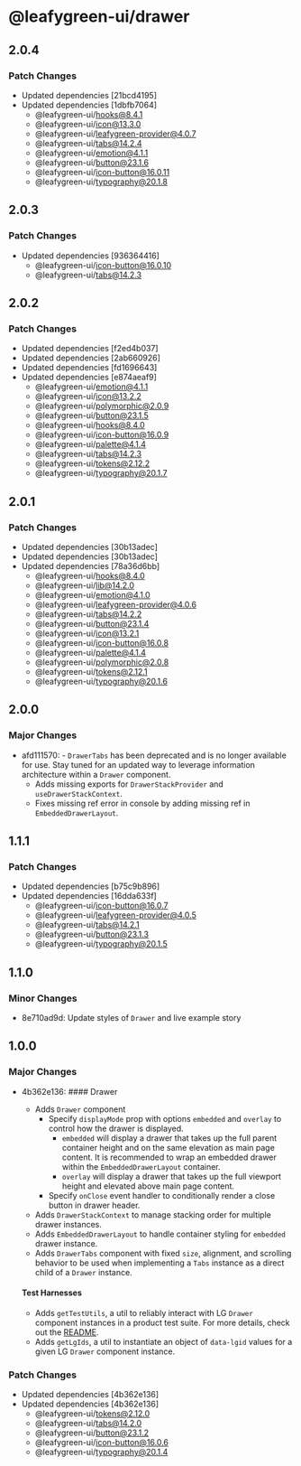 # @leafygreen-ui/drawer

## 2.0.4

### Patch Changes

- Updated dependencies [21bcd4195]
- Updated dependencies [1dbfb7064]
  - @leafygreen-ui/hooks@8.4.1
  - @leafygreen-ui/icon@13.3.0
  - @leafygreen-ui/leafygreen-provider@4.0.7
  - @leafygreen-ui/tabs@14.2.4
  - @leafygreen-ui/emotion@4.1.1
  - @leafygreen-ui/button@23.1.6
  - @leafygreen-ui/icon-button@16.0.11
  - @leafygreen-ui/typography@20.1.8

## 2.0.3

### Patch Changes

- Updated dependencies [936364416]
  - @leafygreen-ui/icon-button@16.0.10
  - @leafygreen-ui/tabs@14.2.3

## 2.0.2

### Patch Changes

- Updated dependencies [f2ed4b037]
- Updated dependencies [2ab660926]
- Updated dependencies [fd1696643]
- Updated dependencies [e874aeaf9]
  - @leafygreen-ui/emotion@4.1.1
  - @leafygreen-ui/icon@13.2.2
  - @leafygreen-ui/polymorphic@2.0.9
  - @leafygreen-ui/button@23.1.5
  - @leafygreen-ui/hooks@8.4.0
  - @leafygreen-ui/icon-button@16.0.9
  - @leafygreen-ui/palette@4.1.4
  - @leafygreen-ui/tabs@14.2.3
  - @leafygreen-ui/tokens@2.12.2
  - @leafygreen-ui/typography@20.1.7

## 2.0.1

### Patch Changes

- Updated dependencies [30b13adec]
- Updated dependencies [30b13adec]
- Updated dependencies [78a36d6bb]
  - @leafygreen-ui/hooks@8.4.0
  - @leafygreen-ui/lib@14.2.0
  - @leafygreen-ui/emotion@4.1.0
  - @leafygreen-ui/leafygreen-provider@4.0.6
  - @leafygreen-ui/tabs@14.2.2
  - @leafygreen-ui/button@23.1.4
  - @leafygreen-ui/icon@13.2.1
  - @leafygreen-ui/icon-button@16.0.8
  - @leafygreen-ui/palette@4.1.4
  - @leafygreen-ui/polymorphic@2.0.8
  - @leafygreen-ui/tokens@2.12.1
  - @leafygreen-ui/typography@20.1.6

## 2.0.0

### Major Changes

- afd111570: - `DrawerTabs` has been deprecated and is no longer available for use. Stay tuned for an updated way to leverage information architecture within a `Drawer` component.
  - Adds missing exports for `DrawerStackProvider` and `useDrawerStackContext`.
  - Fixes missing ref error in console by adding missing ref in `EmbeddedDrawerLayout`.

## 1.1.1

### Patch Changes

- Updated dependencies [b75c9b896]
- Updated dependencies [16dda633f]
  - @leafygreen-ui/icon-button@16.0.7
  - @leafygreen-ui/leafygreen-provider@4.0.5
  - @leafygreen-ui/tabs@14.2.1
  - @leafygreen-ui/button@23.1.3
  - @leafygreen-ui/typography@20.1.5

## 1.1.0

### Minor Changes

- 8e710ad9d: Update styles of `Drawer` and live example story

## 1.0.0

### Major Changes

- 4b362e136: #### Drawer

  - Adds `Drawer` component
    - Specify `displayMode` prop with options `embedded` and `overlay` to control how the drawer is displayed.
      - `embedded` will display a drawer that takes up the full parent container height and on the same elevation as main page content. It is recommended to wrap an embedded drawer within the `EmbeddedDrawerLayout` container.
      - `overlay` will display a drawer that takes up the full viewport height and elevated above main page content.
    - Specify `onClose` event handler to conditionally render a close button in drawer header.
  - Adds `DrawerStackContext` to manage stacking order for multiple drawer instances.
  - Adds `EmbeddedDrawerLayout` to handle container styling for `embedded` drawer instance.
  - Adds `DrawerTabs` component with fixed `size`, alignment, and scrolling behavior to be used when implementing a `Tabs` instance as a direct child of a `Drawer` instance.

  #### Test Harnesses

  - Adds `getTestUtils`, a util to reliably interact with LG `Drawer` component instances in a product test suite. For more details, check out the [README](https://github.com/mongodb/leafygreen-ui/tree/main/packages/drawer#test-harnesses).
  - Adds `getLgIds`, a util to instantiate an object of `data-lgid` values for a given LG `Drawer` component instance.

### Patch Changes

- Updated dependencies [4b362e136]
- Updated dependencies [4b362e136]
  - @leafygreen-ui/tokens@2.12.0
  - @leafygreen-ui/tabs@14.2.0
  - @leafygreen-ui/button@23.1.2
  - @leafygreen-ui/icon-button@16.0.6
  - @leafygreen-ui/typography@20.1.4
